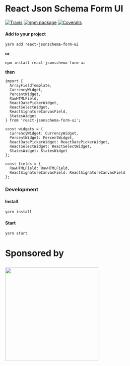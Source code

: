 # React Json Schema Form UI

[![Travis][build-badge]][build]
[![npm package][npm-badge]][npm]
[![Coveralls][coveralls-badge]][coveralls]

#### Add to your project
`yarn add react-jsonschema-form-ui`

**or**

`npm install react-jsonschema-form-ui`

**then**

```
import {
  ArrayFieldTemplate, 
  CurrencyWidget, 
  PercentWidget, 
  RawHTMLField, 
  ReactDatePickerWidget, 
  ReactSelectWidget, 
  ReactSignatureCanvasField, 
  StatesWidget
} from 'react-jsonschema-form-ui';

const widgets = {
  CurrencyWidget: CurrencyWidget,
  PercentWidget: PercentWidget,
  ReactDatePickerWidget: ReactDatePickerWidget,
  ReactSelectWidget: ReactSelectWidget,
  StatesWidget: StatesWidget
};

const fields = {
  RawHTMLField: RawHTMLField,
  ReactSignatureCanvasField: ReactSignatureCanvasField
};
```

### Development

#### Install
`yarn install`

#### Start
`yarn start`

# Sponsored by 
## [<img src="https://responsevault.com/images/ResponseVault-Logo.svg" width=300>](https://responsevault.com/)


[build-badge]: https://img.shields.io/travis/user/repo/master.png?style=flat-square
[build]: https://travis-ci.org/user/repo

[npm-badge]: https://img.shields.io/npm/v/npm-package.png?style=flat-square
[npm]: https://www.npmjs.org/package/npm-package

[coveralls-badge]: https://img.shields.io/coveralls/user/repo/master.png?style=flat-square
[coveralls]: https://coveralls.io/github/user/repo
